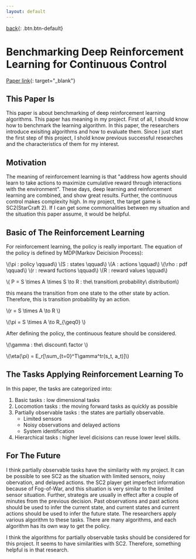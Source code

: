 ```yaml
---
layout: default
---
```

[back](../sc2ai){: .btn.btn-default}

# Benchmarking Deep Reinforcement Learning for Continuous Control

[Paper link](https://arxiv.org/pdf/1604.06778){: target="_blank"}

## This Paper Is
This paper is about benchmarking of deep reinforcement learning algorithms. This paper has meaning in my project. First of all, I should know how to benchmark the learning algorithm. In this paper, the researchers introduce exisiting algorithms and how to evaluate them. Since I just start the first step of this project, I shold know previous successful researches and the characteristics of them for my interest.

## Motivation
The meaning of reinforcement learning is that "address how agents should learn to take actions to maximize cumulative reward through interactions with the environment". These days, deep learning and reinforcement learning are combined, and show great results. Further, the continuous control makes complexity high. In my project, the target game is SC2(StarCraft 2). If I can get some commonalities between my situation and the situation this paper assume, it would be helpful. 

## Basic of The Reinforcement Learning
For reinforcement learning, the policy is really important. The equation of the policy is defined by MDP(Markov Deicision Process):

\\(\pi : policy \qquad\\)
\\(S : states \qquad\\)
\\(A : actions \qquad\\)
\\(\rho : pdf \qquad\\)
\\(r : reward fuctions \qquad\\)
\\(R : reward values \qquad\\)

\\( P = S \times A \times S \to R : the\ transition\ probability\ distribution\\)

this means the transition from one state to the other state by action. Therefore, this is transition probability by an action.

\\(r = S \times A \to R \\)

\\(\pi = S \times A \to R_{\geq0} \\)

After defining the policy, the continuous feature should be considered. 

\\(\gamma : the\ discount\ factor \\)

\\(\eta(\pi) = E_r[\sum_{t=0}^T\gamma^tr(s_t, a_t)]\\)

## The Tasks Applying Reinforcement Learning To
In this paper, the tasks are categorized into:

1. Basic tasks : low dimensional tasks 
1. Locomotion tasks : the moving forward tasks as quickly as possible
1. Partially observable tasks : the states are partially observable.
	- Limited sensors
	- Noisy observations and delayed actions 
	- System identification
1. Hierarchical tasks : higher level dicisions can reuse lower level skills.

## For The Future
I think partially observable tasks have the similarity with my project. It can be possible to see SC2 as the situation with limited sensors, noisy obervation, and delayed actions. the SC2 player get imperfect information because of Fog-of-War, and this situation is very similar to the limited sensor situation. Further, strategis are usually in effect after a couple of minutes from the previous decision. Past observations and past actions should be used to infer the current state, and current states and current actions should be used to infer the future state. The researchers apply various algorithm to these tasks. There are many algorithms, and each algorithm has its own way to get the policy. 

I think the algorithms for partially observable tasks should be considered for this project. It seems to have similarities with SC2. Therefore, something helpful is in that research.